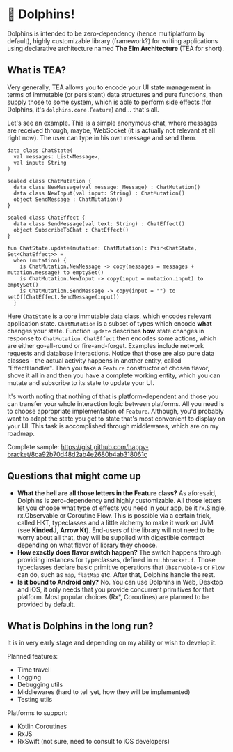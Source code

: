 # 🐬 Dolphins!
Dolphins is intended to be zero-dependency (hence multiplatform by default), highly customizable library (framework?)
for writing applications using declarative architecture named **The Elm Architecture** (TEA for short).

## What is TEA?
Very generally, TEA allows you to encode your UI state management in terms of immutable (or persistent) data structures and pure functions, then supply those to some system, which is able to perform side effects (for Dolphins, it's `dolphins.core.Feature`) and... that's all.

Let's see an example. This is a simple anonymous chat, where messages are received through, maybe, WebSocket (it is actually not relevant at all right now). The user can type in his own message and send them.
```
data class ChatState(
  val messages: List<Message>,
  val input: String
)

sealed class ChatMutation {
  data class NewMessage(val message: Message) : ChatMutation()
  data class NewInput(val input: String) : ChatMutation()
  object SendMessage : ChatMutation()
}

sealed class ChatEffect {
  data class SendMessage(val text: String) : ChatEffect()
  object SubscribeToChat : ChatEffect()
}

fun ChatState.update(mutation: ChatMutation): Pair<ChatState, Set<ChatEffect>> =
  when (mutation) {
    is ChatMutation.NewMessage -> copy(messages = messages + mutation.message) to emptySet()
    is ChatMutation.NewInput -> copy(input = mutation.input) to emptySet()
    is ChatMutation.SendMessage -> copy(input = "") to setOf(ChatEffect.SendMessage(input))
  }
```
Here `ChatState` is a core immutable data class, which encodes relevant application state. `ChatMutation` is a subset of types which encode **what** changes your state. Function `update` describes **how** state changes in response to `ChatMutation`. `ChatEffect` then encodes some actions, which are either go-all-round or fire-and-forget. Examples include network requests and database interactions. Notice that those are also pure data classes - the actual activity happens in another entity, called "EffectHandler".
Then you take a `Feature` constructor of chosen flavor, shove it all in and then you have a complete working entity, which you can mutate and subscribe to its state to update your UI.

It's worth noting that nothing of that is platform-dependent and those you can transfer your whole interaction logic between platforms. All you need is to choose appropriate implementation of `Feature`. Although, you'd probably want to adapt the state you get to state that's most convenient to display on your UI. This task is accomplished through middlewares, which are on my roadmap.

Complete sample: https://gist.github.com/happy-bracket/8ca92b70d48d2ab4e2680b4ab318061c

## Questions that might come up
- **What the hell are all those letters in the Feature class?**
As aforesaid, Dolphins is zero-dependency and highly customizable. All those letters let you choose what type of effects you need in your app, be it rx.Single, rx.Observable or Coroutine Flow. This is possible via a certain trick, called HKT, typeclasses and a little
alchemy to make it work on JVM (see **KindedJ**, **Arrow Kt**). End-users of the library will not need to be worry about all that, they will be supplied with digestible contract depending on what flavor of library they choose.
- **How exactly does flavor switch happen?**
The switch happens through providing instances for typeclasses, defined in `ru.hbracket.f`. Those typeclasses declare basic
primitive operations that `Observable`-s or `Flow` can do, such as `map`, `flatMap` etc. After that, Dolphins handle the rest.
- **Is it bound to Android only?**
No. You can use Dolphins in Web, Desktop and iOS, it only needs that you provide concurrent primitives for that platform.
Most popular choices (Rx*, Coroutines) are planned to be provided by default.

## What is Dolphins in the long run?
It is in very early stage and depending on my ability or wish to develop it.

Planned features:
- Time travel
- Logging
- Debugging utils
- Middlewares (hard to tell yet, how they will be implemented)
- Testing utils

Platforms to support:
- Kotlin Coroutines
- RxJS
- RxSwift (not sure, need to consult to iOS developers)
